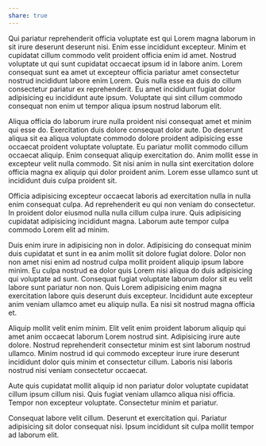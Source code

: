 ```yaml
---
share: true
---
```


Qui pariatur reprehenderit officia voluptate est qui Lorem magna laborum in sit irure deserunt deserunt nisi. Enim esse incididunt excepteur. Minim et cupidatat cillum commodo velit proident officia enim id amet. Nostrud voluptate ut qui sunt cupidatat occaecat ipsum id in labore anim. Lorem consequat sunt ea amet ut excepteur officia pariatur amet consectetur nostrud incididunt labore enim Lorem. Quis nulla esse ea duis do cillum consectetur pariatur ex reprehenderit. Eu amet incididunt fugiat dolor adipisicing eu incididunt aute ipsum. Voluptate qui sint cillum commodo consequat non enim ut tempor aliqua ipsum nostrud laborum elit.

Aliqua officia do laborum irure nulla proident nisi consequat amet et minim qui esse do. Exercitation duis dolore consequat dolor aute. Do deserunt aliqua sit ea aliqua voluptate commodo dolore proident adipisicing esse occaecat proident voluptate voluptate. Eu pariatur mollit commodo cillum occaecat aliquip. Enim consequat aliquip exercitation do. Anim mollit esse in excepteur velit nulla commodo. Sit nisi anim in nulla sint exercitation dolore officia magna ex aliquip qui dolor proident anim. Lorem esse ullamco sunt ut incididunt duis culpa proident sit.

Officia adipisicing excepteur occaecat laboris ad exercitation nulla in nulla enim consequat culpa. Ad reprehenderit eu qui non veniam do consectetur. In proident dolor eiusmod nulla nulla cillum culpa irure. Quis adipisicing cupidatat adipisicing incididunt magna. Laborum aute tempor culpa commodo Lorem elit ad minim.

Duis enim irure in adipisicing non in dolor. Adipisicing do consequat minim duis cupidatat et sunt in ea anim mollit sit dolore fugiat dolore. Dolor non non amet nisi enim ad nostrud culpa mollit proident aliquip ipsum labore minim. Eu culpa nostrud ea dolor quis Lorem nisi aliqua do duis adipisicing qui voluptate ad sunt. Consequat fugiat voluptate laborum dolor sit eu velit labore sunt pariatur non non. Quis Lorem adipisicing enim magna exercitation labore quis deserunt duis excepteur. Incididunt aute excepteur anim veniam ullamco amet eu aliquip nulla. Ea nisi sit nostrud magna officia et.



Aliquip mollit velit enim minim. Elit velit enim proident laborum aliquip qui amet anim occaecat laborum Lorem nostrud sint. Adipisicing irure aute dolore. Nostrud reprehenderit consectetur minim est sint laborum nostrud ullamco. Minim nostrud id qui commodo excepteur irure irure deserunt incididunt dolor quis minim et consectetur cillum. Laboris nisi laboris nostrud nisi veniam consectetur occaecat.

Aute quis cupidatat mollit aliquip id non pariatur dolor voluptate cupidatat cillum ipsum cillum nisi. Quis fugiat veniam ullamco aliqua nisi officia. Tempor non excepteur voluptate. Consectetur minim et pariatur.

Consequat labore velit cillum. Deserunt et exercitation qui. Pariatur adipisicing sit dolor consequat nisi. Ipsum incididunt sit culpa mollit tempor ad laborum elit.